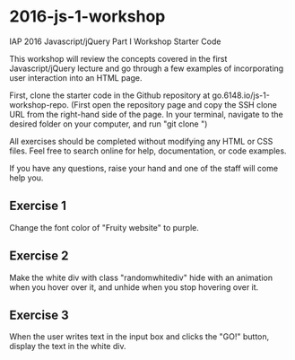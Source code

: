2016-js-1-workshop
==================

IAP 2016 Javascript/jQuery Part I Workshop Starter Code

This workshop will review the concepts covered in the first Javascript/jQuery lecture and go through a few examples of incorporating user interaction into an HTML page.

First, clone the starter code in the Github repository at go.6148.io/js-1-workshop-repo.
(First open the repository page and copy the SSH clone URL from the right-hand side of the page. In your terminal, navigate to the desired folder on your computer, and run "git clone <SSH-url-here>")

All exercises should be completed without modifying any HTML or CSS files. Feel free to search online for help, documentation, or code examples.

If you have any questions, raise your hand and one of the staff will come help you.

Exercise 1
----------
Change the font color of "Fruity website" to purple.

Exercise 2
----------
Make the white div with class "randomwhitediv" hide with an animation when you hover over it, and unhide when you stop hovering over it.

Exercise 3
----------
When the user writes text in the input box and clicks the "GO!" button, display the text in the white div.